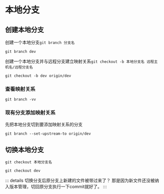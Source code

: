# 本地分支

## 创建本地分支

创建一个本地分支`git branch 分支名`

```shell
git branch dev
```

创建一个本地分支并与远程分支建立映射关系`git checkout -b 本地分支名 远程主机名/远程分支名`

```shell
git checkout -b dev origin/dev
```

### 查看映射关系

```shell
git branch -vv
```

### 现有分支添加映射关系

先把本地分支切到要添加映射关系的分支

```shell
git branch --set-upstream-to origin/dev
```

## 切换本地分支

`git checkout 本地分支名`

```shell
git checkout dev
```

::: details 切换分支后原分支上新建的文件被带过来了？
那是因为新文件还没被纳入版本管理，切回原分支执行一下commit就好了。
:::
